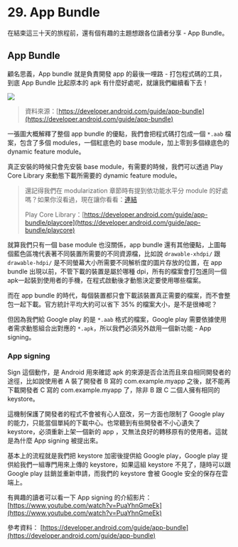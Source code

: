 # 29. App Bundle

在結束這三十天的旅程前，還有個有趣的主題想跟各位讀者分享 - App Bundle。

## App Bundle

顧名思義，App bundle 就是負責開發 app 的最後一哩路 - 打包程式碼的工具，到底 App Bundle 比起原本的 apk 有什麼好處呢，就讓我們繼續看下去！

![](https://developer.android.com/images/app-bundle/aab_format-2x.png)

> 資料來源：[https://developer.android.com/guide/app-bundle](https://developer.android.com/guide/app-bundle)

一張圖大概解釋了整個 app bundle 的優點，我們會把程式碼打包成一個 `*.aab` 檔案，包含了多個 modules，一個紅底色的 base module，加上零到多個綠底色的 dynamic feature module。

真正安裝的時候只會先安裝 base module，有需要的時候，我們可以透過 Play Core Library 來動態下載所需要的 dynamic feature module。

> 還記得我們在 modularization 章節時有提到依功能水平分 module 的好處嗎？如果你沒看過，現在讓你看看：[連結](https://ithelp.ithome.com.tw/articles/10226495)
>
> Play Core Library：[https://developer.android.com/guide/app-bundle/playcore](https://developer.android.com/guide/app-bundle/playcore)

就算我們只有一個 base module 也沒關係，app bundle 還有其他優點，上圖每個藍色區塊代表著不同裝置所需要的不同資源檔，比如說 `drawable-xhdpi/` 跟 `drawable-hdpi/` 是不同螢幕大小所需要不同解析度的圖片存放的位置，在 app bundle 出現以前，不管下載的裝置是屬於哪種 dpi，所有的檔案會打包進同一個 apk一起裝到使用者的手機，在程式啟動後才動態決定要使用哪些檔案。

而在 app bundle 的時代，每個裝置都只會下載該裝置真正需要的檔案，而不會整包一起下載。官方統計平均大約可以省下 35% 的檔案大小，是不是很棒呢？

但因為我們給 Google play 的是 `*.aab` 格式的檔案，Google play 需要依據使用者需求動態組合出對應的 `*.apk`，所以我們必須另外啟用一個新功能 - App signing。

### App signing

Sign 這個動作，是 Android 用來確認 apk 的來源是否合法而且來自相同開發者的途徑，比如說使用者 A 裝了開發者 B 寫的 com.example.myapp 之後，就不能再下載開發者 C 寫的 com.example.myapp 了，除非 B 跟 C 二個人擁有相同的 keystore。

這機制保護了開發者的程式不會被有心人竄改，另一方面也限制了 Google play 的能力，只能當個單純的下載中心。也常聽到有些開發者不小心遺失了 keystore，必須重新上架一個新的 app ，又無法良好的轉移原有的使用者。這就是為什麼 App signing 被提出來。

基本上的流程就是我們把 keystore 加密後提供給 Google play，Google play 提供給我們一組專門用來上傳的 keystore，如果這組 keystore 不見了，隨時可以跟 Google play 註銷並重新申請，而我們的 keystore 會被 Google 安全的保存在雲端上。

有興趣的讀者可以看一下 App signing 的介紹影片：[https://www.youtube.com/watch?v=PuaYhnGmeEk](https://www.youtube.com/watch?v=PuaYhnGmeEk)

參考資料： [https://developer.android.com/guide/app-bundle](https://developer.android.com/guide/app-bundle)

